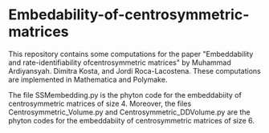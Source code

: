 # Embedability-of-centrosymmetric-matrices
This repository contains some computations for the paper "Embeddability and rate-identifiability ofcentrosymmetric matrices" by Muhammad Ardiyansyah. Dimitra Kosta, and Jordi Roca-Lacostena. These computations are implemented in Mathematica and Polymake.

The file SSMembedding.py is the phyton code for the embeddabiity of centrosymmetric matrices of size 4. Moreover, the files Centrosymmetric_Volume.py and Centrosymmetric_DDVolume.py are the phyton codes for the embeddabiity of centrosymmetric matrices of size 6.
